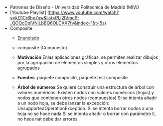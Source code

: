 - Patrones de Diseño - Universidad Politécnica de Madrid (MIW)
- [Youtube Playlist] (https://www.youtube.com/watch?v=kD1Cr6hp7ow&list=PLj2IVmcP-_QOQcDplVNiLbBQ6OLCXX7fv&index=1&t=5s)
- Composite
  - [Enunciado](https://youtu.be/E85Nu2auOFI?list=PLj2IVmcP-_QOQcDplVNiLbBQ6OLCXX7fv) 
  - composite (Compuesto)

  - **Motivación**
    Enlas aplicaciones gráficas, se permiten realizar dibujos por la agrupación de elementos simples y otros elementos agrupados
  - **Fuentes**. paquete composite, paquete test composite
  - **Árbol de números**
    Se quiere construir una estructura de árbol con valores numéricos.
    Existen nodos con valores numéricos (hojas) y nodos que contienen otros nodos (compuestos)
    Si se intenta añadir a un nodo hoja, se debe lanzar la excepción:
    UnsupportedOperationException. Si se intenta borrar nodos a una hoja no se hace nada
    Si se intenta añadir o borrar con parámetro ll, no hace nat debe dar errores